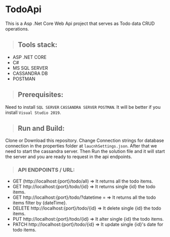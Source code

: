 # TodoApi
This is a Asp .Net Core Web Api project that serves as Todo data CRUD operations.

> ## Tools stack:
- ASP .NET CORE
- C#
- MS SQL SERVER
- CASSANDRA DB
- POSTMAN

> ## Prerequisites:
Need to install
```SQL SERVER``` 
```CASSANDRA SERVER```
```POSTMAN```.
It will be better if you install 
```Visual Studio 2019```.

> ## Run and Build:
Clone or Download this repository. Change Connection strings for database connection in 
the properties folder at ```laucnhSettings.json```. After that we need to start the cassandra server.
Then Run the solution file and it will start the server and you are ready to request in the api endpoints.

> ### API ENDPOINTS / URL:
- GET (http://localhost:{port}/todo/all) => It returns all the todo items.
- GET http://localhost:{port}/todo/{id} => It returns single {id} the todo items.
- GET http://localhost:{port}/todo/?datetime = <serchValue> => It returns all the todo items filter by {dateTime}.
- DELETE http://localhost:{port}/todo/{id} => It delete single {id} the todo items.
- PUT http://localhost:{port}/todo/{id} => It alter single {id} the todo items.
- PATCH http://localhost:{port}/todo/{id} => It update single {id}'s date for todo items.
